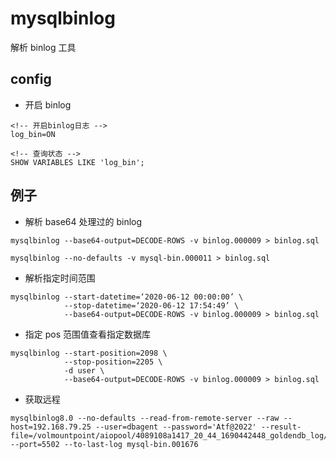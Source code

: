 # mysqlbinlog
解析 binlog 工具


## config
- 开启 binlog
```shell
<!-- 开启binlog日志 -->
log_bin=ON

<!-- 查询状态 -->
SHOW VARIABLES LIKE 'log_bin';
```

## 例子

- 解析 base64 处理过的 binlog
```shell
mysqlbinlog --base64-output=DECODE-ROWS -v binlog.000009 > binlog.sql

mysqlbinlog --no-defaults -v mysql-bin.000011 > binlog.sql

```

- 解析指定时间范围
```shell
mysqlbinlog --start-datetime=‘2020-06-12 00:00:00’ \
            --stop-datetime=‘2020-06-12 17:54:49’ \
            --base64-output=DECODE-ROWS -v binlog.000009 > binlog.sql
```

- 指定 pos 范围值查看指定数据库
```shell
mysqlbinlog --start-position=2098 \
            --stop-position=2205 \
            -d user \
            --base64-output=DECODE-ROWS -v binlog.000009 > binlog.sql
```

- 获取远程
```shell
mysqlbinlog8.0 --no-defaults --read-from-remote-server --raw --host=192.168.79.25 --user=dbagent --password='Atf@2022' --result-file=/volmountpoint/aiopool/4089108a1417_20_44_1690442448_goldendb_log/binlog_1/ --port=5502 --to-last-log mysql-bin.001676
```
